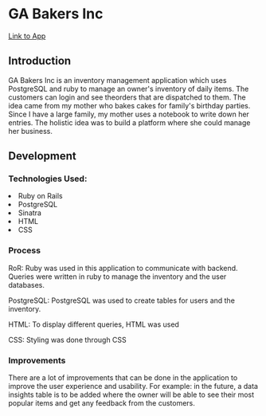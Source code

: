 <h1>GA Bakers Inc</h1>

<a href = "https://grim-mummy-95796.herokuapp.com">Link to App</a>
<h2>Introduction</h2>
<p>GA Bakers Inc is an inventory management application which uses PostgreSQL and ruby to manage an owner's inventory of daily items. The customers can login and see theorders that are dispatched to them. The idea came from my mother who bakes cakes for family's birthday parties. Since I have a large family, my mother uses a notebook to write down her entries. The holistic idea was to build a platform where she could manage her business.</p>
<h2>Development</h2>
<p><h3>Technologies Used:</h3></p>
<li>Ruby on Rails</li>
<li>PostgreSQL</li>
<li>Sinatra</li>
<li>HTML</li>
<li>CSS</li>
<h3>Process</h3>
<p>RoR: Ruby was used in this application to communicate with backend. Queries were written in ruby to manage the inventory and the user databases.</p>
<p>PostgreSQL: PostgreSQL was used to create tables for users and the inventory.</p>
<p>HTML: To display different queries, HTML was used</p>
<p>CSS: Styling was done through CSS</p>
<h3>Improvements</h3>
<p>There are a lot of improvements that can be done in the application to improve the user experience and usability. For example: in the future, a data insights table is to be added where the owner will be able to see their most popular items and get any feedback from the customers. </p>

